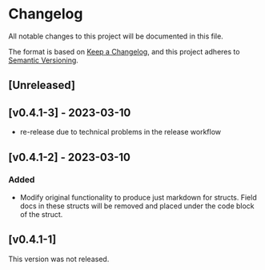 # Changelog

All notable changes to this project will be documented in this file.

The format is based on [Keep a Changelog](https://keepachangelog.com/en/1.0.0/),
and this project adheres to [Semantic Versioning](https://semver.org/spec/v2.0.0.html).

## [Unreleased]

## [v0.4.1-3] - 2023-03-10
- re-release due to technical problems in the release workflow

## [v0.4.1-2] - 2023-03-10
### Added
- Modify original functionality to produce just markdown for structs. Field docs in these
structs will be removed and placed under the code block of the struct.

## [v0.4.1-1]
This version was not released.